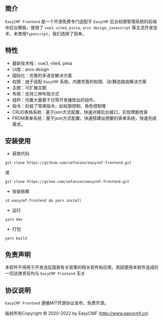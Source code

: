 
## 简介
`EasyCMF Frontend` 是一个开源免费专门适配于 `EasyCMF` 后台权限管理系统的前端中后台模板，使用了 `vue3`, `vite4`, `pinia`, `arco design`, `javascript` 等主流开发技术，未使用`Typescript`，我们选择了简单。


## 特性

- 最新技术栈：vue3, vite4, pinia
- UI库：arco design
- 国际化：完善的多语言解决方案
- 权限：由于适配 `EasyCMF` 系统，内置完善的权限、动/静态路由解决方案
- 主题：可扩展主题
- 布局：支持三种布局方式
- 组件：内置大量基于日常开发锤炼出的组件。
- 指令：封装了常用指令，如权限控制、角色控制等
- CRUD表格系统：基于json方式配置，快速对接后台接口，实现增删改查
- FROM表单系统：基于json方式配置，快速搭建出想要的表单系统，快速完成需求。

## 安装使用

- 获取代码
```
git clone https://github.com/sefunion/easycmf-frontend.git
```
或
```
git clone https://gitee.com/sefunion/easycmf-frontend.git
```
- 安装依赖
```
cd easycmf-frontend && yarn install
```
- 运行
```
yarn dev
```
- 打包
```
yarn build
```

## 免责声明
本软件不得用于开发违反国家有关政策的相关软件和应用，若因使用本软件造成的一切法律责任均与 `EasyCMF Frontend` 无关

## 协议说明
`EasyCMF Frontend` 遵循MIT开源协议发布，免费开源。

版权所有Copyright © 2020-2022 by EasyCMF (http://www.easycmf.cn)

